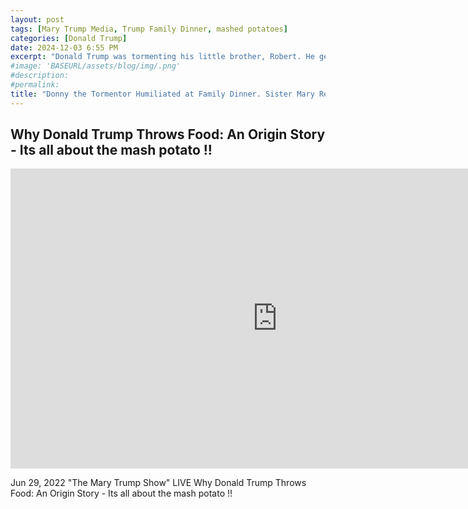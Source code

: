 ```yaml
---
layout: post
tags: [Mary Trump Media, Trump Family Dinner, mashed potatoes]
categories: [Donald Trump]
date: 2024-12-03 6:55 PM
excerpt: "Donald Trump was tormenting his little brother, Robert. He gets a bowl of mashed potatoes dumped on his head."
#image: 'BASEURL/assets/blog/img/.png'
#description:
#permalink:
title: "Donny the Tormentor Humiliated at Family Dinner. Sister Mary Recalls the Story at Thanksgiving Dinner at the White House"
---
```



## Why Donald Trump Throws Food: An Origin Story - Its all about the mash potato !!

<iframe width="853" height="480" src="https://www.youtube.com/embed/er20KSoGD-M" title="Why Donald Trump Throws Food: An Origin Story - Its all about the mash potato !!" frameborder="0" allow="accelerometer; autoplay; clipboard-write; encrypted-media; gyroscope; picture-in-picture; web-share" referrerpolicy="strict-origin-when-cross-origin" allowfullscreen></iframe>

Jun 29, 2022  "The Mary Trump Show" LIVE
Why Donald Trump Throws Food: An Origin Story - Its all about the mash potato !!
